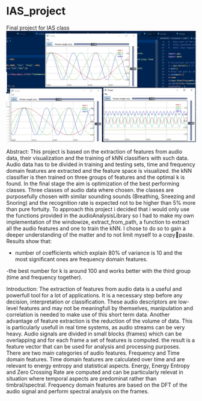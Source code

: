# IAS_project
Final project for IAS class 
![image](polinomiali.png)

Abstract:
This project is based on the extraction of features from audio 
data, their visualization and the training of kNN classifiers with such 
data.
Audio data has to be divided in training and testing sets, time and 
frequency domain features are extracted and the feature space is 
visualized. the kNN classifier is then trained on three groups of 
features and the optimal k is found. In the final stage the aim is 
optimization of the best performing classes.
Three classes of audio data where chosen. the classes are purposefully 
chosen with similar sounding sounds (Breathing, Sneezing and Snoring) and 
the recognition rate is expected not to be higher than 5% more than pure 
fortuity.
To approach this project i decided that i would only use the functions 
provided in the audioAnalysisLibrary so I had to make my own 
implementation of the windowize, extract_from_path, a function to extract 
all the audio features and one to train the kNN. I chose to do so to gain 
a deeper understanding of the matter and to not limit myself to a copy￾paste.
Results show that:
- number of coefficients which explain 80% of variance is 10 and the most 
significant ones are frequency domain features.

-the best number for k is around 100 and works better with the third 
group (time and frequency together).

Introduction:
The extraction of features from audio data is a useful and 
powerfull tool for a lot of applications. It is a necessary step before 
any decision, interpretation or classification. These audio descriptors 
are low-level features and may not be meaningfull by themselves, 
manipulation and correlation is needed to make use of this short term 
data. Another advantage of feature extraction is the reduction of the volume of data. This is particularly usefull in real time systems, as 
audio streams can be very heavy.
Audio signals are divided in small blocks (frames) which can be 
overlapping and for each frame a set of features is computed. the result 
is a feature vector that can be used for analysis and processing 
purposes.
There are two main categories of audio features. Frequency and Time 
domain features.
Time domain features are calculated over time and are relevant to energy 
entropy and statistical aspects.
Energy, Energy Entropy and Zero Crossing Rate are computed and can be
particularly relevat in situation where temporal aspects are predominat 
rather than timbral/spectral.
Frequency domain features are based on the DFT of the audio signal and 
perform spectral analysis on the frames.
